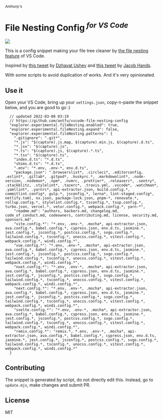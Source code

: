 <sub><em>Anthony's</em></sub>
<h1>File Nesting Config<sup><em> for VS Code</em></sup></h1>

![](https://user-images.githubusercontent.com/11247099/157142238-b00deecb-8d56-424f-9b20-ef6a6f5ddf99.png)

This is a config snippet making your file tree cleaner by [the file nesting feature](https://code.visualstudio.com/updates/v1_64#_explorer-file-nesting) of VS Code.

Inspired by [this tweet](https://twitter.com/dzhavatushev/status/1500511236634599430) by [Dzhavat Ushev](https://twitter.com/dzhavatushev) and [this tweet](https://twitter.com/jachands/status/1500173829733240844) by [Jacob Hands](https://twitter.com/jachands).

With some scripts to avoid duplication of works. And it's very opinionated.

## Use it

Open your VS Code, bring up your `settings.json`, copy-n-paste the snippet below, and you are good to go :)

```jsonc
  // updated 2022-03-08 03:19
  // https://github.com/antfu/vscode-file-nesting-config
  "explorer.experimental.fileNesting.enabled": true,
  "explorer.experimental.fileNesting.expand": false,
  "explorer.experimental.fileNesting.patterns": {
    ".gitignore": ".git*",
    "*.js": "$(capture).js.map, $(capture).min.js, $(capture).d.ts",
    "*.jsx": "$(capture).js",
    "*.ts": "$(capture).js, $(capture).*.ts",
    "*.tsx": "$(capture).ts",
    "index.d.ts": "*.d.ts",
    "shims.d.ts": "*.d.ts",
    ".env": "*.env, .env-*, env.d.ts",
    "package.json": ".browserslist*, .circleci*, .editorconfig, .eslint*, .gitlab*, .gitpod*, .huskyrc.*, .markdownlint*, .node-version, .nodemon*, .npm*, .nvmrc, .prettier*, .releaserc*, .sentry*, .stackblitz, .stylelint*, .tazerc*, .travis.yml, .vscode*, .watchman*, .yamllint*, .yarnrc*, api-extractor.json, build.config.*, commitlint.config*, gulp.*, jsconfig.*, lerna*, lint-staged.config*, netlify.toml, nx.json, package-lock.json, pnpm-*, renovate.*, rollup.config.*, stylelint.config.*, tsconfig.*, tsup.config.*, turbo.json, vercel.*, vetur.config.*, webpack.config.*, yarn-*",
    "readme.md": "authors, backers.md, changelog.md, code_of_conduct.md, codeowners, contributing.md, license, security.md, sponsors.md",
    "vite.config.*": "*.env, .env-*, .mocha*, api-extractor.json, ava.config.*, babel.config.*, cypress.json, env.d.ts, jasmine.*, jest.config.*, jsconfig.*, postcss.config.*, svgo.config.*, tailwind.config.*, tsconfig.*, unocss.config.*, vitest.config.*, webpack.config.*, windi.config.*",
    "vue.config.*": "*.env, .env-*, .mocha*, api-extractor.json, ava.config.*, babel.config.*, cypress.json, env.d.ts, jasmine.*, jest.config.*, jsconfig.*, postcss.config.*, svgo.config.*, tailwind.config.*, tsconfig.*, unocss.config.*, vitest.config.*, webpack.config.*, windi.config.*",
    "nuxt.config.*": "*.env, .env-*, .mocha*, api-extractor.json, ava.config.*, babel.config.*, cypress.json, env.d.ts, jasmine.*, jest.config.*, jsconfig.*, postcss.config.*, svgo.config.*, tailwind.config.*, tsconfig.*, unocss.config.*, vitest.config.*, webpack.config.*, windi.config.*",
    "next.config.*": "*.env, .env-*, .mocha*, api-extractor.json, ava.config.*, babel.config.*, cypress.json, env.d.ts, jasmine.*, jest.config.*, jsconfig.*, postcss.config.*, svgo.config.*, tailwind.config.*, tsconfig.*, unocss.config.*, vitest.config.*, webpack.config.*, windi.config.*",
    "svelte.config.*": "*.env, .env-*, .mocha*, api-extractor.json, ava.config.*, babel.config.*, cypress.json, env.d.ts, jasmine.*, jest.config.*, jsconfig.*, postcss.config.*, svgo.config.*, tailwind.config.*, tsconfig.*, unocss.config.*, vitest.config.*, webpack.config.*, windi.config.*",
    "remix.config.*": "remix.*, *.env, .env-*, .mocha*, api-extractor.json, ava.config.*, babel.config.*, cypress.json, env.d.ts, jasmine.*, jest.config.*, jsconfig.*, postcss.config.*, svgo.config.*, tailwind.config.*, tsconfig.*, unocss.config.*, vitest.config.*, webpack.config.*, windi.config.*"
  }
```

## Contributing

The snippet is generated by script, do not directly edit this. Instead, go to `update.mjs`, make changes and submit PR.

## License

MIT
